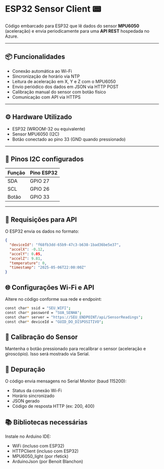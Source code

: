 # ESP32 Sensor Client 📟

Código embarcado para ESP32 que lê dados do sensor **MPU6050** (aceleração) e envia periodicamente para uma **API REST** hospedada no Azure.

---

## 📦 Funcionalidades

- Conexão automática ao Wi-Fi
- Sincronização de horário via NTP
- Leitura de aceleração em X, Y e Z com o MPU6050
- Envio periódico dos dados em JSON via HTTP POST
- Calibração manual do sensor com botão físico
- Comunicação com API via HTTPS

---

## ⚙️ Hardware Utilizado

- ESP32 (WROOM-32 ou equivalente)
- Sensor MPU6050 (I2C)
- Botão conectado ao pino 33 (GND quando pressionado)

---

## 🔌 Pinos I2C configurados

| Função      | Pino ESP32 |
|-------------|------------|
| SDA         | GPIO 27    |
| SCL         | GPIO 26    |
| Botão       | GPIO 33    |

---

## 📡 Requisições para API

O ESP32 envia os dados no formato:

```json
{
  "deviceId": "f68fb3dd-65b9-47c3-b638-1bad36be5e37",
  "accelX": -0.12,
  "accelY": 0.05,
  "accelZ": 9.81,
  "temperature": 0,
  "timestamp": "2025-05-06T22:00:00Z"
}
```
## 🌐 Configurações Wi-Fi e API
Altere no código conforme sua rede e endpoint:
```bash
const char* ssid = "SEU_WIFI";
const char* password = "SUA_SENHA";
const char* server = "https://SEU_ENDPOINT/api/SensorReadings";
const char* deviceId = "GUID_DO_DISPOSITIVO";
```
## 🔁 Calibração do Sensor
Mantenha o botão pressionado para recalibrar o sensor (aceleração e giroscópio). Isso será mostrado via Serial.

## 🧪 Depuração
O código envia mensagens no Serial Monitor (baud 115200):

- Status da conexão Wi-Fi
- Horário sincronizado
- JSON gerado
- Código de resposta HTTP (ex: 200, 400)

## 📚 Bibliotecas necessárias
Instale no Arduino IDE:

- WiFi (incluso com ESP32)
- HTTPClient (incluso com ESP32)
- MPU6050_light (por rfetick)
- ArduinoJson (por Benoit Blanchon)

